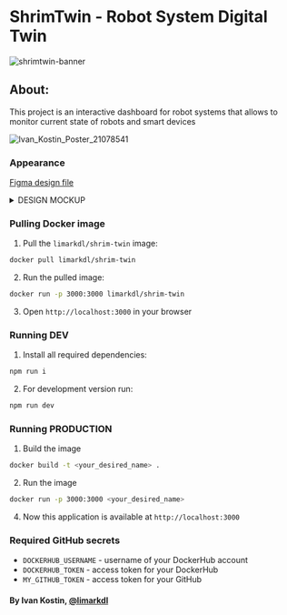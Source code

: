 # ShrimTwin - Robot System Digital Twin
![shrimtwin-banner](https://github.com/user-attachments/assets/63812a93-3b3b-40e7-8ec2-9dcf3f7b7467)

## About:

This project is an interactive dashboard for robot systems that allows to monitor current state of robots and smart devices 

![Ivan_Kostin_Poster_21078541](https://github.com/user-attachments/assets/08b42140-b33e-4347-960a-df5e31491efa)


### Appearance
[Figma design file](https://www.figma.com/design/jdrHEUwNXowV4hHIZrkSP5/Shrim-Twin?node-id=0-1&t=hKQjofC8kiQhJF6H-1)
<details>
  <summary>DESIGN MOCKUP</summary>
  
![appearance](https://github.com/user-attachments/assets/8bf77216-de8f-468f-9c2e-5b4b64899616)

</details>

### Pulling Docker image 
1. Pull the `limarkdl/shrim-twin` image:
```bash
docker pull limarkdl/shrim-twin
```  
2. Run the pulled image:
```bash
docker run -p 3000:3000 limarkdl/shrim-twin
```
3. Open `http://localhost:3000` in your browser
   
### Running DEV 

1. Install all required dependencies:

```bash
npm run i
```

2. For development version run:

```bash
npm run dev
```

### Running PRODUCTION

1. Build the image 
```bash 
docker build -t <your_desired_name> .
```
2. Run the image
```bash
docker run -p 3000:3000 <your_desired_name>
```
4. Now this application is available at `http://localhost:3000`

### Required GitHub secrets
- `DOCKERHUB_USERNAME` - username of your DockerHub account
- `DOCKERHUB_TOKEN` - access token for your DockerHub
- `MY_GITHUB_TOKEN` - access token for your GitHub


#### By Ivan Kostin, [@limarkdl](https://github.com/limarkdl)
